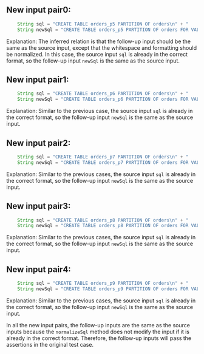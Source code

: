 ## New input pair0:
```java
    String sql = "CREATE TABLE orders_p5 PARTITION OF orders\n" + "    FOR VALUES WITH (MODULUS 5, REMAINDER 4);";
    String newSql = "CREATE TABLE orders_p5 PARTITION OF orders FOR VALUES WITH (MODULUS 5 , REMAINDER 4);";
```

Explanation: The inferred relation is that the follow-up input should be the same as the source input, except that the whitespace and formatting should be normalized. In this case, the source input `sql` is already in the correct format, so the follow-up input `newSql` is the same as the source input.

## New input pair1:
```java
    String sql = "CREATE TABLE orders_p6 PARTITION OF orders\n" + "    FOR VALUES WITH (MODULUS 6, REMAINDER 2);";
    String newSql = "CREATE TABLE orders_p6 PARTITION OF orders FOR VALUES WITH (MODULUS 6 , REMAINDER 2);";
```

Explanation: Similar to the previous case, the source input `sql` is already in the correct format, so the follow-up input `newSql` is the same as the source input.

## New input pair2:
```java
    String sql = "CREATE TABLE orders_p7 PARTITION OF orders\n" + "    FOR VALUES WITH (MODULUS 7, REMAINDER 5);";
    String newSql = "CREATE TABLE orders_p7 PARTITION OF orders FOR VALUES WITH (MODULUS 7 , REMAINDER 5);";
```

Explanation: Similar to the previous cases, the source input `sql` is already in the correct format, so the follow-up input `newSql` is the same as the source input.

## New input pair3:
```java
    String sql = "CREATE TABLE orders_p8 PARTITION OF orders\n" + "    FOR VALUES WITH (MODULUS 8, REMAINDER 6);";
    String newSql = "CREATE TABLE orders_p8 PARTITION OF orders FOR VALUES WITH (MODULUS 8 , REMAINDER 6);";
```

Explanation: Similar to the previous cases, the source input `sql` is already in the correct format, so the follow-up input `newSql` is the same as the source input.

## New input pair4:
```java
    String sql = "CREATE TABLE orders_p9 PARTITION OF orders\n" + "    FOR VALUES WITH (MODULUS 9, REMAINDER 1);";
    String newSql = "CREATE TABLE orders_p9 PARTITION OF orders FOR VALUES WITH (MODULUS 9 , REMAINDER 1);";
```

Explanation: Similar to the previous cases, the source input `sql` is already in the correct format, so the follow-up input `newSql` is the same as the source input.

In all the new input pairs, the follow-up inputs are the same as the source inputs because the `normalizeSql` method does not modify the input if it is already in the correct format. Therefore, the follow-up inputs will pass the assertions in the original test case.
